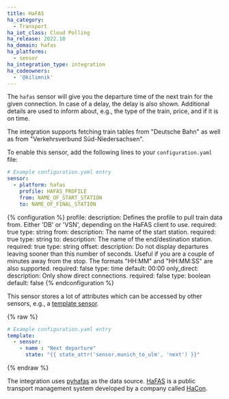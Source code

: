 ```yaml
---
title: HaFAS
ha_category:
  - Transport
ha_iot_class: Cloud Polling
ha_release: 2022.10
ha_domain: hafas
ha_platforms:
  - sensor
ha_integration_type: integration
ha_codeowners: 
  - '@kilimnik'
---
```


The `hafas` sensor will give you the departure time of the next train for the given connection. In case of a delay, the delay is also shown. Additional details are used to inform about, e.g., the type of the train, price, and if it is on time.

The integration supports fetching train tables from "Deutsche Bahn" as well as from "Verkehrsverbund Süd-Niedersachsen". 

To enable this sensor, add the following lines to your `configuration.yaml` file:

```yaml
# Example configuration.yaml entry
sensor:
  - platform: hafas
    profile: HAFAS_PROFILE
    from: NAME_OF_START_STATION
    to: NAME_OF_FINAL_STATION
```

{% configuration %}
profile:
  description: Defines the profile to pull train data from. Either 'DB' or 'VSN', depending on the HaFAS client to use.
  required: true
  type: string
from:
  description: The name of the start station.
  required: true
  type: string
to:
  description: The name of the end/destination station.
  required: true
  type: string
offset:
  description: Do not display departures leaving sooner than this number of seconds. Useful if you are a couple of minutes away from the stop. The formats "HH:MM" and "HH:MM:SS" are also supported.
  required: false
  type: time
  default: 00:00
only_direct:
  description: Only show direct connections.
  required: false
  type: boolean
  default: false
{% endconfiguration %}

This sensor stores a lot of attributes which can be accessed by other sensors, e.g., a [template sensor](/integrations/template).

{% raw %}

```yaml
# Example configuration.yaml entry
template:
  - sensor:
    - name : "Next departure"
      state: "{{ state_attr('sensor.munich_to_ulm', 'next') }}"
```

{% endraw %}

The integration uses [pyhafas](https://pypi.org/project/pyhafas/) as the data source. [HaFAS](https://de.wikipedia.org/wiki/HAFAS) is a public transport management system developed by a company called [HaCon](https://www.hacon.de/).

